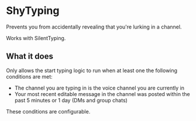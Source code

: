 # ShyTyping

Prevents you from accidentally revealing that you're lurking in a channel.

Works with SilentTyping.

## What it does

Only allows the start typing logic to run when at least one the following conditions are met:

- The channel you are typing in is the voice channel you are currently in
- Your most recent editable message in the channel was posted within the past 5 minutes or 1 day (DMs and group chats)

These conditions are configurable.
